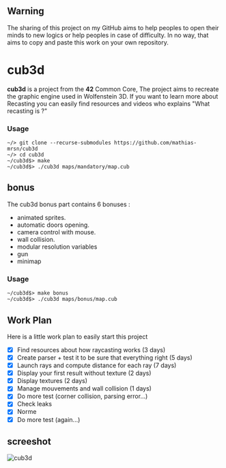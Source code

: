 ﻿
## Warning 

The sharing of this project on my GitHub aims to help peoples to open their minds to new logics or help peoples in case of difficulty. In no way, that aims to copy and paste this work on your own repository.
# cub3d

**cub3d** is a project from the **42** Common Core, The project aims to recreate the graphic engine used in Wolfenstein 3D. If you want to learn more about Recasting you can easily find resources and videos who explains "What recasting is ?"

### Usage

	~/> git clone --recurse-submodules https://github.com/mathias-mrsn/cub3d
	~/> cd cub3d
	~/cub3d$> make
	~/cub3d$> ./cub3d maps/mandatory/map.cub 
## bonus

The cub3d bonus part contains 6 bonuses :
-	animated sprites.
-	automatic doors opening.
-	camera control with mouse.
-	wall collision.
-	modular resolution variables
-	gun
-	minimap

### Usage

	~/cub3d$> make bonus
	~/cub3d$> ./cub3d maps/bonus/map.cub

## Work Plan

Here is a little work plan to easily start this project

-	[x] Find resources about how raycasting works (3 days)
-	[x] Create parser + test it to be sure that everything right (5 days)
-	[x] Launch rays and compute distance for each ray (7 days)
-	[x] Display your first result without texture (2 days)
-	[x] Display textures (2 days)
-	[x] Manage mouvements and wall collision (1 days)
-	[x] Do more test (corner collision, parsing error...)
-	[x] Check leaks
-	[x] Norme
-	[x] Do more test (again...)

## screeshot

![cub3d](/screeshot.png?raw=true "cub3d")


